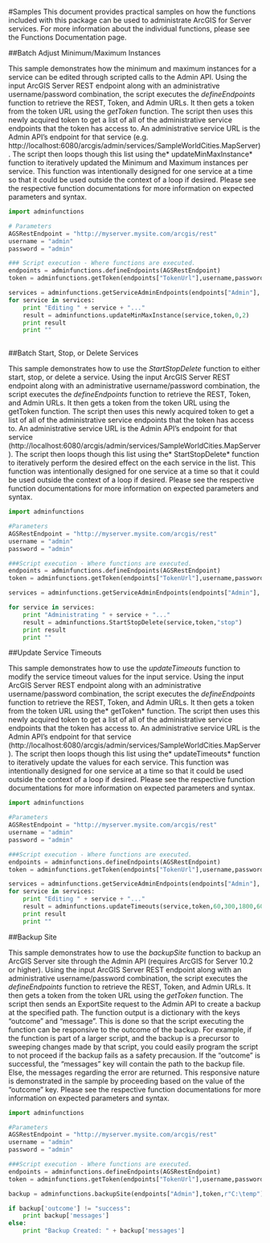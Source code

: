 #Samples
This document provides practical samples on how the functions included with this package can be used to administrate ArcGIS for Server services. For more information about the individual functions, please see the Functions Documentation page.

##Batch Adjust Minimum/Maximum Instances

This sample demonstrates how the minimum and maximum instances for a service can be edited through scripted calls to the Admin API. Using the input ArcGIS Server REST endpoint along with an administrative username/password combination, the script executes the *defineEndpoints* function to retrieve the REST, Token, and Admin URLs. It then gets a token from the token URL using the *getToken* function.  The script then uses this newly acquired token to get a list of all of the administrative service endpoints that the token has access to. An administrative service URL is the Admin API’s endpoint for that service (e.g. http://localhost:6080/arcgis/admin/services/SampleWorldCities.MapServer). The script then loops though this list using the* updateMinMaxInstance* function to iteratively updated the Minimum and Maximum instances per service. This function was intentionally designed for one service at a time so that it could be used outside the context of a loop if desired. Please see the respective function documentations for more information on expected parameters and syntax.

```python
import adminfunctions

# Parameters
AGSRestEndpoint = "http://myserver.mysite.com/arcgis/rest"
username = "admin"
password = "admin"

### Script execution - Where functions are executed.
endpoints = adminfunctions.defineEndpoints(AGSRestEndpoint)
token = adminfunctions.getToken(endpoints["TokenUrl"],username,password)["token"]

services = adminfunctions.getServiceAdminEndpoints(endpoints["Admin"], token)
for service in services:
    print "Editing " + service + "..."
    result = adminfunctions.updateMinMaxInstance(service,token,0,2)
    print result
    print ""
    
```

##Batch Start, Stop, or Delete Services

This sample demonstrates how to use the *StartStopDelete* function to either start, stop, or delete a service. Using the input ArcGIS Server REST endpoint along with an administrative username/password combination, the script executes the *defineEndpoints* function to retrieve the REST, Token, and Admin URLs. It then gets a token from the token URL using the getToken function.  The script then uses this newly acquired token to get a list of all of the administrative service endpoints that the token has access to. An administrative service URL is the Admin API’s endpoint for that service (http://localhost:6080/arcgis/admin/services/SampleWorldCities.MapServer). The script then loops though this list using the* StartStopDelete* function to iteratively perform the desired effect on the each service in the list. This function was intentionally designed for one service at a time so that it could be used outside the context of a loop if desired. Please see the respective function documentations for more information on expected parameters and syntax.

```python
import adminfunctions

#Parameters
AGSRestEndpoint = "http://myserver.mysite.com/arcgis/rest"
username = "admin"
password = "admin"

###Script execution - Where functions are executed.
endpoints = adminfunctions.defineEndpoints(AGSRestEndpoint)
token = adminfunctions.getToken(endpoints["TokenUrl"],username,password)["token"]

services = adminfunctions.getServiceAdminEndpoints(endpoints["Admin"], token)

for service in services:
    print "Administrating " + service + "..."
    result = adminfunctions.StartStopDelete(service,token,"stop")
    print result
    print ""
```

##Update Service Timeouts

This sample demonstrates how to use the *updateTimeouts* function to modify the service timeout values for the input service. Using the input ArcGIS Server REST endpoint along with an administrative username/password combination, the script executes the *defineEndpoints* function to retrieve the REST, Token, and Admin URLs. It then gets a token from the token URL using the* getToken* function.  The script then uses this newly acquired token to get a list of all of the administrative service endpoints that the token has access to. An administrative service URL is the Admin API’s endpoint for that service (http://localhost:6080/arcgis/admin/services/SampleWorldCities.MapServer). The script then loops though this list using the* updateTimeouts* function to iteratively update the values for each service. This function was intentionally designed for one service at a time so that it could be used outside the context of a loop if desired. Please see the respective function documentations for more information on expected parameters and syntax.

```python
import adminfunctions

#Parameters
AGSRestEndpoint = "http://myserver.mysite.com/arcgis/rest"
username = "admin"
password = "admin"

###Script execution - Where functions are executed.
endpoints = adminfunctions.defineEndpoints(AGSRestEndpoint)
token = adminfunctions.getToken(endpoints["TokenUrl"],username,password)["token"]

services = adminfunctions.getServiceAdminEndpoints(endpoints["Admin"], token)
for service in services:
    print "Editing " + service + "..."
    result = adminfunctions.updateTimeouts(service,token,60,300,1800,600)
    print result
    print ""
```

##Backup Site

This sample demonstrates how to use the *backupSite* function to backup an ArcGIS Server site through the Admin API (requires ArcGIS for Server 10.2 or higher). Using the input ArcGIS Server REST endpoint along with an administrative username/password combination, the script executes the *defineEndpoints* function to retrieve the REST, Token, and Admin URLs. It then gets a token from the token URL using the *getToken* function. The script then sends an ExportSite request to the Admin API to create a backup at the specified path. The function output is a dictionary with the keys “outcome” and “message”. This is done so that the script executing the function can be responsive to the outcome of the backup. For example, if the function is part of a larger script, and the backup is a precursor to sweeping changes made by that script, you could easily program the script to not proceed if the backup fails as a safety precausion. If the “outcome” is successful, the “messages” key will contain the path to the backup file. Else, the messages regarding the error are returned. This responsive nature is demonstrated in the sample by proceeding based on the value of the “outcome” key. Please see the respective function documentations for more information on expected parameters and syntax.

```python
import adminfunctions

#Parameters
AGSRestEndpoint = "http://myserver.mysite.com/arcgis/rest"
username = "admin"
password = "admin"

###Script execution - Where functions are executed.
endpoints = adminfunctions.defineEndpoints(AGSRestEndpoint)
token = adminfunctions.getToken(endpoints["TokenUrl"],username,password)["token"]

backup = adminfunctions.backupSite(endpoints["Admin"],token,r"C:\temp")

if backup['outcome'] != "success":
    print backup['messages']
else:
    print "Backup Created: " + backup['messages']
    
```
